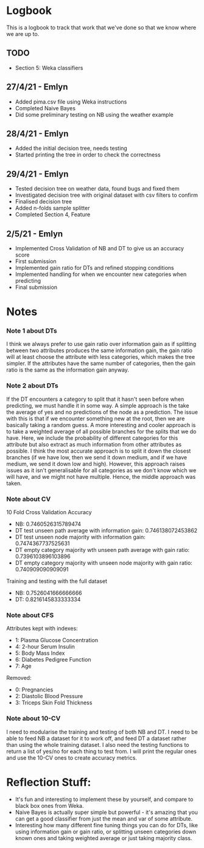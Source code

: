 # Logbook

This is a logbook to track that work that we've done so that we know where we
are up to.

## TODO
- Section 5: Weka classifiers

## 27/4/21 - Emlyn

- Added pima.csv file using Weka instructions
- Completed Naive Bayes
- Did some preliminary testing on NB using the weather example

## 28/4/21 - Emlyn

- Added the initial decision tree, needs testing
- Started printing the tree in order to check the correctness

## 29/4/21 - Emlyn

- Tested decision tree on weather data, found bugs and fixed them
- Investigated decision tree with original dataset with csv filters to confirm
- Finalised decision tree
- Added n-folds sample splitter
- Completed Section 4, Feature 

## 2/5/21 - Emlyn

- Implemented Cross Validation of NB and DT to give us an accuracy score
- First submission
- Implemented gain ratio for DTs and refined stopping conditions
- Implemented handling for when we encounter new categories when predicting
- Final submission


# Notes

### Note 1 about DTs
I think we always prefer to use gain ratio over information gain as if splitting
between two attributes produces the same information gain, the gain ratio will
at least choose the attribute with less categories, which makes the tree
simpler. If the attributes have the same number of categories, then the gain
ratio is the same as the information gain anyway.

### Note 2 about DTs
If the DT encounters a category to split that it hasn't seen before when
predicting, we must handle it in some way. A simple approach is the take the
average of yes and no predictions of the node as a prediction. The issue with
this is that if we encounter something new at the root, then we are basically
taking a random guess.
A more interesting and cooler approach is to take a weighted average of all possible
branches for the splits that we do have. Here, we include the probability of
different categories for this attribute but also extract as much information
from other attributes as possible.
I think the most accurate approach is
to split it down the closest branches (if we have low, then we send it down
medium, and if we have medium, we send it down low and high). However, this
approach raises issues as it isn't generalisable for all categories as we don't
know which we will have, and we might not have multiple. Hence, the middle
approach was taken.


### Note about CV
10 Fold Cross Validation Accuracy
- NB: 0.7460526315789474
- DT test unseen path average with information gain: 0.746138072453862
- DT test unseen node majority with information gain: 0.7474367737525631
- DT empty category majority wth unseen path average with gain ratio: 0.7396103896103896
- DT empty category majority with unseen node majority with gain ratio: 0.740909090909091

Training and testing with the full dataset
- NB: 0.7526041666666666
- DT: 0.8216145833333334

### Note about CFS
Attributes kept with indexes:
- 1: Plasma Glucose Concentration
- 4: 2-hour Serum Insulin
- 5: Body Mass Index
- 6: Diabetes Pedigree Function
- 7: Age

Removed:
- 0: Pregnancies
- 2: Diastolic Blood Pressure
- 3: Triceps Skin Fold Thickness


### Note about 10-CV
I need to modularise the training and testing of both NB and DT. I need to be
able to feed NB a dataset for it to work off, and feed DT a dataset rather than
using the whole training dataset. I also need the testing functions to return a
list of yes/no for each thing to test from. I will print the regular ones and
use the 10-CV ones to create accuracy metrics.



# Reflection Stuff:
- It's fun and interesting to implement these by yourself, and compare to black
  box ones from Weka.
- Naive Bayes is actually super simple but powerful - it's amazing that you can
  get a good classifier from just the mean and var of some attribute.
- Interesting how many different fine tuning things you can do for DTs, like
  using information gain or gain ratio, or splitting unseen categories down
  known ones and taking weighted average or just taking majority class.